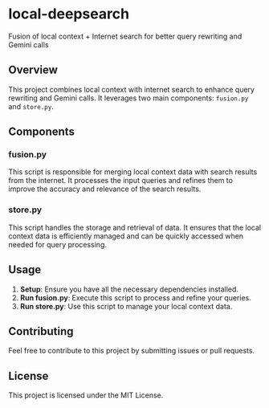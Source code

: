 # local-deepsearch
Fusion of local context + Internet search for better query rewriting and Gemini calls

## Overview

This project combines local context with internet search to enhance query rewriting and Gemini calls. It leverages two main components: `fusion.py` and `store.py`.

## Components

### fusion.py
This script is responsible for merging local context data with search results from the internet. It processes the input queries and refines them to improve the accuracy and relevance of the search results.

### store.py
This script handles the storage and retrieval of data. It ensures that the local context data is efficiently managed and can be quickly accessed when needed for query processing.

## Usage

1. **Setup**: Ensure you have all the necessary dependencies installed.
2. **Run fusion.py**: Execute this script to process and refine your queries.
3. **Run store.py**: Use this script to manage your local context data.



## Contributing

Feel free to contribute to this project by submitting issues or pull requests.

## License

This project is licensed under the MIT License.
